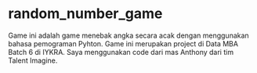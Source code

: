 # random_number_game
 Game ini adalah game menebak angka secara acak dengan menggunakan bahasa pemograman Pyhton. Game ini merupakan project di Data MBA Batch 6 di IYKRA. Saya menggunakan code dari mas Anthony dari tim Talent Imagine.
